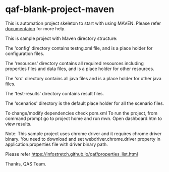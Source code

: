 # qaf-blank-project-maven

This is automation project skeleton to start with using MAVEN. Please refer [documentaion](https://qmetry.github.io/qaf/) for more help.


This is sample project with Maven directory structure:
 
The 'config' directory contains testng.xml file, and is a place holder for configuration files.

The 'resources' directory contains all required resources including properties files and data files, and is a place holder for other resources.

The 'src' directory contains all java files and is a place holder for other java files.

The 'test-results' directory contains result files.

The 'scenarios' directory is the default place holder for all the scenario files. 


To change/modify dependencies check pom.xml
To run the project, from command prompt go to project home and run mvn. Open dashboard.htm to view results.

Note: This sample project uses chrome driver and it requires chrome driver binary.
You need to download and set webdriver.chrome.driver property in application.properties file with driver binary path.

Please refer https://infostretch.github.io/qaf/properties_list.html
 
Thanks,
QAS Team.
